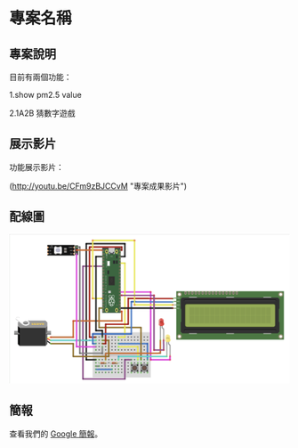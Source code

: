 # 專案名稱

## 專案說明

目前有兩個功能：

1.show pm2.5 value

2.1A2B 猜數字遊戲

## 展示影片

功能展示影片：

(http://youtu.be/CFm9zBJCCvM "專案成果影片")


## 配線圖

![配線圖](./image.png)

## 簡報

查看我們的 [Google 簡報](https://docs.google.com/presentation/d/1zlfuCOp5-J4VEmNkBnkZFm8WD_7qJfnblv5-Yx5HWSY/edit#slide=id.g25b9ac56d9f_0_0)。

